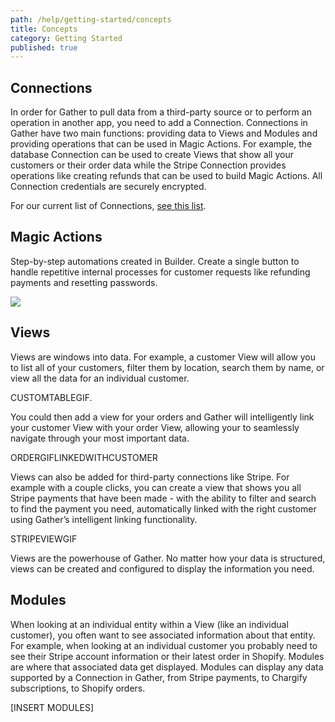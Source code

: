 ```yaml
---
path: /help/getting-started/concepts
title: Concepts
category: Getting Started
published: true
---
```

## Connections

In order for Gather to pull data from a third-party source or to perform an operation in another app, you need to add a Connection. Connections in Gather have two main functions: providing data to Views and Modules and providing operations that can be used in Magic Actions. For example, the database Connection can be used to create Views that show all your customers or their order data while the Stripe Connection provides operations like creating refunds that can be used to build Magic Actions. All Connection credentials are securely encrypted.

For our current list of Connections, [see this list](/integrations).

## Magic Actions

Step-by-step automations created in Builder. Create a single button to handle repetitive internal processes for customer requests like refunding payments and resetting passwords.

![](/assets/ezgif.com-optimize-5.gif)

## Views

Views are windows into data. For example, a customer View will allow you to list all of your customers, filter them by location, search them by name, or view all the data for an individual customer.

CUSTOMTABLEGIF.

You could then add a view for your orders and Gather will intelligently link your customer View with your order View, allowing your to seamlessly navigate through your most important data.

ORDERGIFLINKEDWITHCUSTOMER

Views can also be added for third-party connections like Stripe. For example with a couple clicks, you can create a view that shows you all Stripe payments that have been made - with the ability to filter and search to find the payment you need,  automatically linked with the right customer using Gather’s intelligent linking functionality.

STRIPEVIEWGIF

Views are the powerhouse of Gather. No matter how your data is structured, views can be created and configured to display the information you need.

## Modules

When looking at an individual entity within a View (like an individual customer), you often want to see associated information about that entity. For example, when looking at an individual customer you probably need to see their Stripe account information or their latest order in Shopify. Modules are where that associated data get displayed. Modules can display any data supported by a Connection in Gather, from Stripe payments, to Chargify subscriptions, to Shopify orders. 

\[INSERT MODULES]
